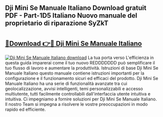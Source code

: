 ## Dji Mini Se Manuale Italiano Download gratuit PDF - Part-1D5 Italiano Nuovo manuale del proprietario di riparazione SyZkT

# <h2><a href="http://dfafwsr.blite.top/?on=Dji+Mini+Se+Manuale+Italiano">🔗Download 👉🔴 Dji Mini Se Manuale Italiano</a></h2>

[![Dji Mini Se Manuale Italiano download](https://i.imgur.com/lujVjoI.png)](http://dfafwsr.blite.top/?on=Dji+Mini+Se+Manuale+Italiano)
La tua porta verso L'efficienza in questa guida imparerai come il tuo nuovo REDDDDDDD può semplificare il tuo flusso di lavoro e aumentare la produttività. Istruzioni di base Dji Mini Se Manuale Italiano questo manuale contiene istruzioni importanti per la configurazione e il funzionamento sicuri ed efficaci del prodotto. Dji Mini Se Manuale Italiano ha una serie di funzionalità avanzate tra cui geolocalizzazione, avvisi intelligenti, temi personalizzabili e accesso multiutente, tutti facilmente controllabili dall'interfaccia utente intuitiva e intuitiva. Ci impegniamo a fornire soluzioni per Dji Mini Se Manuale Italiano. Il nostro Team si impegna a risolvere le vostre preoccupazioni in modo rapido ed efficiente.
